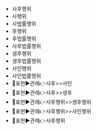 - 사후행위
- 사행위
- 사법률행위
- 후행위
- 후법률행위
- 사후법률행위
- 생후행위
- 생후법률행위
- 사인행위
- 사인법률행위
- 📌표현▶️관례👉사후>>사인
- 📌표현▶️관례👉사후>>생후
- 📌표현▶️관례👉사후행위>>생후행위
- 📌표현▶️관례👉사후행위>>사인행위
- 📌표현▶️관례👉사후행위